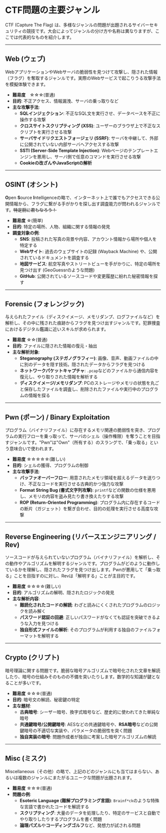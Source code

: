 # CTF問題の主要ジャンル
CTF (Capture The Flag) は、多様なジャンルの問題が出題されるサイバーセキュリティの競技です。大会によってジャンルの分け方や名称は異なりますが、ここでは代表的なものを紹介します。

---

## Web (ウェブ)
WebアプリケーションやWebサーバの脆弱性を見つけて攻撃し、隠された情報（フラグ）を奪取するジャンルです。実際のWebサービスで起こりうる攻撃手法を模擬体験できます。

- **難易度**　☆☆☆(普通)
-   **目的**: 不正アクセス、情報漏洩、サーバの乗っ取りなど
-   **主な攻撃手法**:
    -   **SQLインジェクション**: 不正なSQL文を実行させ、データベースを不正に操作する攻撃
    -   **クロスサイトスクリプティング (XSS)**: ユーザーのブラウザ上で不正なスクリプトを実行させる攻撃
    -   **サーバサイドリクエストフォージェリ (SSRF)**: サーバを中継して、外部に公開されていない内部サーバへアクセスする攻撃
    -   **SSTI (Server-Side Template Injection)**: Webページのテンプレートエンジンを悪用し、サーバ側で任意のコマンドを実行させる攻撃
    -   **Cookieの改ざんやJavaScriptの解析**

---

## OSINT (オシント)
**O**pen **S**ource **I**ntelligenceの略で、インターネット上で誰でもアクセスできる公開情報から、フラグに繋がる手がかりを探し出す調査能力が問われるジャンルです。~~特定厨に君もなろう！~~

- **難易度** ☆(簡単)
-   **目的**: 特定の場所、人物、組織に関する情報の発見
-   **調査対象の例**:
    -   **SNS**: 投稿された写真の背景や内容、アカウント情報から場所や個人を特定する
    -   **Webサイト**: 過去のウェブサイトの記録 (Wayback Machine) や、公開されているドキュメントを調査する
    -   **地図サービス**: 航空写真やストリートビューを手がかりに、特定の場所を見つけ出す (GeoGuessrのような問題)
    -   **GitHub**: 公開されているソースコードや変更履歴に紛れた秘密情報を探す

---

## Forensic (フォレンジック)
与えられたファイル（ディスクイメージ、メモリダンプ、ログファイルなど）を解析し、その中に残された痕跡からフラグを見つけ出すジャンルです。犯罪捜査におけるデジタル鑑識に近いスキルが求められます。

- **難易度** ☆☆(普通)
-   **目的**: ファイルに隠された情報の復元・抽出
-   **主な解析対象**:
    -   **Steganography (ステガノグラフィー)**: 画像、音声、動画ファイルの中に別のデータを隠す技術。隠されたデータからフラグを見つける
    -   **ネットワークパケットキャプチャ**: `.pcap`などのファイルから通信内容を復元し、やり取りされた情報を解析する
    -   **ディスクイメージ/メモリダンプ**: PCのストレージやメモリの状態を丸ごと保存したファイルを調査し、削除されたファイルや実行中のプログラムの情報を探る

---

## Pwn (ポーン) / Binary Exploitation
プログラム（バイナリファイル）に存在するメモリ関連の脆弱性を突き、プログラムの実行フローを乗っ取って、サーバのシェル（操作権限）を奪うことを目指すジャンルです。"Pwn"は"Own"（所有する）のスラングで、「乗っ取る」という意味合いで使われます。

- **難易度** ☆☆☆☆☆(難しい)
-   **目的**: シェルの獲得、プログラムの制御
-   **主な攻撃手法**:
    -   **バッファオーバーフロー**: 用意されたメモリ領域を超えるデータを送りつけ、不正なコードを実行させる古典的かつ強力な攻撃
    -   **Format String Bug (書式文字列攻撃)**: `printf`などの関数の仕様を悪用し、メモリの内容を盗み見たり書き換えたりする攻撃
    -   **ROP (Return-Oriented Programming)**: プログラム内に存在するコードの断片（ガジェット）を繋ぎ合わせ、目的の処理を実行させる高度な攻撃

---

## Reverse Engineering (リバースエンジニアリング / Rev)
ソースコードが与えられていないプログラム（バイナリファイル）を解析し、その動作やアルゴリズムを解明するジャンルです。プログラムがどのように動作しているかを理解し、隠されたフラグを見つけ出します。Pwnが悪用して「乗っ取る」ことを目指すのに対し、Revは「解明する」ことが主目的です。

- **難易度** ☆☆☆☆(難しい)
-   **目的**: アルゴリズムの解明、隠されたロジックの発見
-   **主な解析内容**:
    -   **難読化されたコードの解読**: わざと読みにくくされたプログラムのロジックを読み解く
    -   **パスワード認証の回避**: 正しいパスワードがなくても認証を突破できるような入力を見つける
    -   **独自形式ファイルの解析**: そのプログラムが利用する独自のファイルフォーマットを解明する

---

## Crypto (クリプト)
暗号理論に関する問題です。脆弱な暗号アルゴリズムで暗号化された文章を解読したり、暗号の仕組みそのものの不備を突いたりします。数学的な知識が鍵となることが多いです。

- **難易度** ☆☆☆(普通)
-   **目的**: 暗号文の解読、秘密鍵の特定
-   **主な題材**:
    -   **古典暗号**: シーザー暗号、換字式暗号など、歴史的に使われてきた単純な暗号
    -   **共通鍵暗号/公開鍵暗号**: AESなどの共通鍵暗号や、**RSA暗号**などの公開鍵暗号の不適切な実装や、パラメータの脆弱性を突く問題
    -   **独自実装の暗号**: 問題作成者が独自に考案した暗号アルゴリズムの解読

---

## Misc (ミスク)
Miscellaneous（その他）の略で、上記のどのジャンルにも当てはまらない、あるいは複数のジャンルにまたがるユニークな問題が出題されます。

- **難易度** ☆☆☆(普通)
-   **問題の例**:
    -   **Esoteric Language (難解プログラミング言語)**: `Brainf*ck`のような特殊な言語で書かれたコードを解読する
    -   **スクリプティング**: 大量のデータを処理したり、特定のサービスと自動でやり取りしたりするプログラムを書く問題
    -   **論理パズル**や**コーディングゴルフ**など、発想力が試される問題